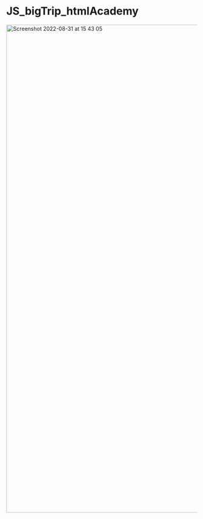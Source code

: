 # JS_bigTrip_htmlAcademy

<img width="1289" alt="Screenshot 2022-08-31 at 15 43 05" src="https://user-images.githubusercontent.com/82668410/187681056-4711233a-ee5d-440c-929f-49bf7a82a994.png">
